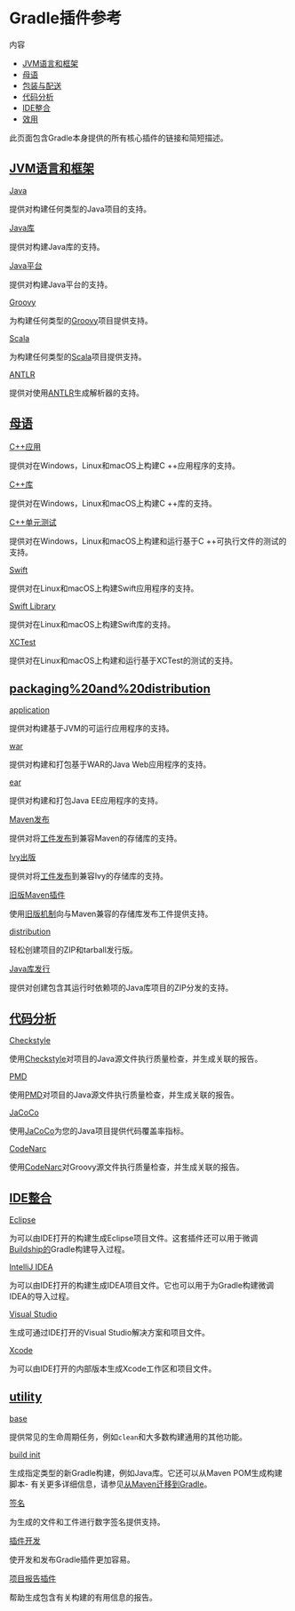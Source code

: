 # Gradle插件参考


内容

  * [JVM语言和框架](#JVM语言和框架)
  * [母语](#母语)
  * [包装与配送](#packaging%20and%20distribution)
  * [代码分析](#代码分析)
  * [IDE整合](#IDE整合)
  * [效用](#utility)

此页面包含Gradle本身提供的所有核心插件的链接和简短描述。

## [JVM语言和框架](#JVM语言和框架)

[Java](https://docs.gradle.org/6.7.1/userguide/java_plugin.html)

    

提供对构建任何类型的Java项目的支持。

[Java库](/md/Java库插件.md)

    

提供对构建Java库的支持。

[Java平台](/md/Java平台插件.md)

    

提供对构建Java平台的支持。

[Groovy](/md/Groovy插件.md)

    

为构建任何类型的[Groovy](https://groovy-lang.org/)项目提供支持。

[Scala](/md/Scala插件.md)

    

为构建任何类型的[Scala](https://www.scala-lang.org/)项目提供支持。

[ANTLR](https://docs.gradle.org/6.7.1/userguide/antlr_plugin.html)

    

提供对使用[ANTLR](http://www.antlr.org/)生成解析器的支持。

## [母语](#母语)

[C++应用](https://docs.gradle.org/6.7.1/userguide/cpp_application_plugin.html)

    

提供对在Windows，Linux和macOS上构建C ++应用程序的支持。

[C++库](https://docs.gradle.org/6.7.1/userguide/cpp_library_plugin.html)

    

提供对在Windows，Linux和macOS上构建C ++库的支持。

[C++单元测试](https://docs.gradle.org/6.7.1/userguide/cpp_unit_test_plugin.html)

    

提供对在Windows，Linux和macOS上构建和运行基于C ++可执行文件的测试的支持。

[Swift](https://docs.gradle.org/6.7.1/userguide/swift_application_plugin.html)

    

提供对在Linux和macOS上构建Swift应用程序的支持。

[Swift Library](https://docs.gradle.org/6.7.1/userguide/swift_library_plugin.html)

    

提供对在Linux和macOS上构建Swift库的支持。

[XCTest](https://docs.gradle.org/6.7.1/userguide/xctest_plugin.html)

    

提供对在Linux和macOS上构建和运行基于XCTest的测试的支持。

## [packaging%20and%20distribution](#packaging%20and%20distribution)

[application](/md/Java应用插件.md)

    

提供对构建基于JVM的可运行应用程序的支持。

[war](https://docs.gradle.org/6.7.1/userguide/war_plugin.html)

    

提供对构建和打包基于WAR的Java Web应用程序的支持。

[ear](https://docs.gradle.org/6.7.1/userguide/ear_plugin.html)

    

提供对构建和打包Java EE应用程序的支持。

[Maven发布](/md/Maven发布插件.md)

    

提供对将[工件发布](/md/将项目发布为模块.md)到兼容Maven的存储库的支持。

[Ivy出版](/md/Ivy发布插件.md)

    

提供对将[工件发布](/md/将项目发布为模块.md)到兼容Ivy的存储库的支持。

[旧版Maven插件](https://docs.gradle.org/6.7.1/userguide/maven_plugin.html)

    

使用[旧版机制](https://docs.gradle.org/6.7.1/userguide/artifact_management.html)向与Maven兼容的存储库发布工件提供支持。

[distribution](https://docs.gradle.org/6.7.1/userguide/distribution_plugin.html)

    

轻松创建项目的ZIP和tarball发行版。

[Java库发行](https://docs.gradle.org/6.7.1/userguide/java_library_distribution_plugin.html)

    

提供对创建包含其运行时依赖项的Java库项目的ZIP分发的支持。

## [代码分析](#代码分析)

[Checkstyle](https://docs.gradle.org/6.7.1/userguide/checkstyle_plugin.html)

    

使用[Checkstyle](https://checkstyle.org/index.html)对项目的Java源文件执行质量检查，并生成关联的报告。

[PMD](https://docs.gradle.org/6.7.1/userguide/pmd_plugin.html)

    

使用[PMD](http://pmd.github.io/)对项目的Java源文件执行质量检查，并生成关联的报告。

[JaCoCo](https://docs.gradle.org/6.7.1/userguide/jacoco_plugin.html)

    

使用[JaCoCo](http://www.eclemma.org/jacoco/)为您的Java项目提供代码覆盖率指标。

[CodeNarc](https://docs.gradle.org/6.7.1/userguide/codenarc_plugin.html)

    

使用[CodeNarc](http://codenarc.sourceforge.net/index.html)对Groovy源文件执行质量检查，并生成关联的报告。

## [IDE整合](#IDE整合)

[Eclipse](https://docs.gradle.org/6.7.1/userguide/eclipse_plugin.html)

    

为可以由IDE打开的构建生成Eclipse项目文件。这套插件还可以用于微调[Buildship的](http://projects.eclipse.org/projects/tools.buildship)Gradle构建导入过程。

[IntelliJ IDEA](https://docs.gradle.org/6.7.1/userguide/idea_plugin.html)

    

为可以由IDE打开的构建生成IDEA项目文件。它也可以用于为Gradle构建微调IDEA的导入过程。

[Visual Studio](https://docs.gradle.org/6.7.1/userguide/visual_studio_plugin.html)

    

生成可通过IDE打开的Visual Studio解决方案和项目文件。

[Xcode](https://docs.gradle.org/6.7.1/userguide/xcode_plugin.html)

    

为可以由IDE打开的内部版本生成Xcode工作区和项目文件。

## [utility](#utility)
[base](https://docs.gradle.org/6.7.1/userguide/base_plugin.html)

    

提供常见的生命周期任务，例如`clean`和大多数构建通用的其他功能。

[build init](https://docs.gradle.org/6.7.1/userguide/build_init_plugin.html)

    

生成指定类型的新Gradle构建，例如Java库。它还可以从Maven POM生成构建脚本-
有关更多详细信息，请参见[从Maven迁移到Gradle](/md/从Apache%20Maven迁移.md)。

[签名](https://docs.gradle.org/6.7.1/userguide/signing_plugin.html)

    

为生成的文件和工件进行数字签名提供支持。

[插件开发](https://docs.gradle.org/6.7.1/userguide/java_gradle_plugin.html)

    

使开发和发布Gradle插件更加容易。

[项目报告插件](https://docs.gradle.org/6.7.1/userguide/project_report_plugin.html)

    

帮助生成包含有关构建的有用信息的报告。

